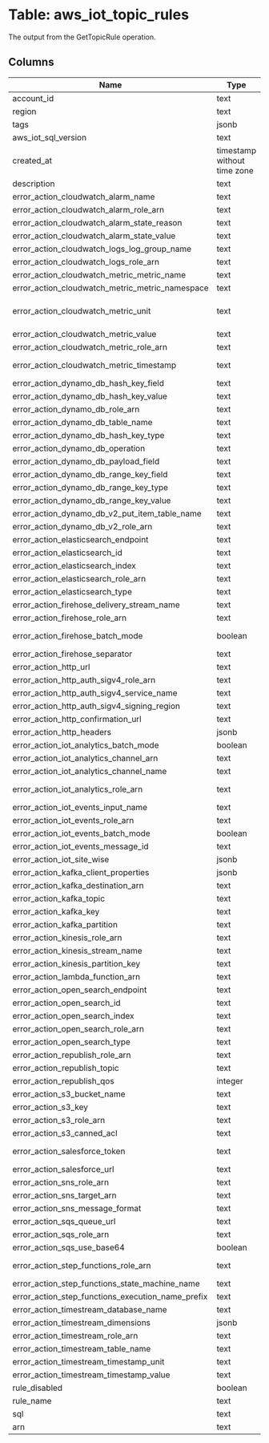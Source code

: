 
# Table: aws_iot_topic_rules
The output from the GetTopicRule operation.
## Columns
| Name        | Type           | Description  |
| ------------- | ------------- | -----  |
|account_id|text|The AWS Account ID of the resource.|
|region|text|The AWS Region of the resource.|
|tags|jsonb||
|aws_iot_sql_version|text|The version of the SQL rules engine to use when evaluating the rule.|
|created_at|timestamp without time zone|The date and time the rule was created.|
|description|text|The description of the rule.|
|error_action_cloudwatch_alarm_name|text|The CloudWatch alarm name.  This member is required.|
|error_action_cloudwatch_alarm_role_arn|text|The IAM role that allows access to the CloudWatch alarm.  This member is required.|
|error_action_cloudwatch_alarm_state_reason|text|The reason for the alarm change.  This member is required.|
|error_action_cloudwatch_alarm_state_value|text|The value of the alarm state|
|error_action_cloudwatch_logs_log_group_name|text|The CloudWatch log group to which the action sends data.  This member is required.|
|error_action_cloudwatch_logs_role_arn|text|The IAM role that allows access to the CloudWatch log.  This member is required.|
|error_action_cloudwatch_metric_metric_name|text|The CloudWatch metric name.  This member is required.|
|error_action_cloudwatch_metric_metric_namespace|text|The CloudWatch metric namespace name.  This member is required.|
|error_action_cloudwatch_metric_unit|text|The metric unit (https://docs.aws.amazon.com/AmazonCloudWatch/latest/DeveloperGuide/cloudwatch_concepts.html#Unit) supported by CloudWatch.  This member is required.|
|error_action_cloudwatch_metric_value|text|The CloudWatch metric value.  This member is required.|
|error_action_cloudwatch_metric_role_arn|text|The IAM role that allows access to the CloudWatch metric.  This member is required.|
|error_action_cloudwatch_metric_timestamp|text|An optional Unix timestamp (https://docs.aws.amazon.com/AmazonCloudWatch/latest/DeveloperGuide/cloudwatch_concepts.html#about_timestamp).|
|error_action_dynamo_db_hash_key_field|text|The hash key name.  This member is required.|
|error_action_dynamo_db_hash_key_value|text|The hash key value.  This member is required.|
|error_action_dynamo_db_role_arn|text|The ARN of the IAM role that grants access to the DynamoDB table.  This member is required.|
|error_action_dynamo_db_table_name|text|The name of the DynamoDB table.  This member is required.|
|error_action_dynamo_db_hash_key_type|text|The hash key type|
|error_action_dynamo_db_operation|text|The type of operation to be performed|
|error_action_dynamo_db_payload_field|text|The action payload|
|error_action_dynamo_db_range_key_field|text|The range key name.|
|error_action_dynamo_db_range_key_type|text|The range key type|
|error_action_dynamo_db_range_key_value|text|The range key value.|
|error_action_dynamo_db_v2_put_item_table_name|text|The table where the message data will be written.  This member is required.|
|error_action_dynamo_db_v2_role_arn|text|The ARN of the IAM role that grants access to the DynamoDB table.  This member is required.|
|error_action_elasticsearch_endpoint|text|The endpoint of your OpenSearch domain.  This member is required.|
|error_action_elasticsearch_id|text|The unique identifier for the document you are storing.  This member is required.|
|error_action_elasticsearch_index|text|The index where you want to store your data.  This member is required.|
|error_action_elasticsearch_role_arn|text|The IAM role ARN that has access to OpenSearch.  This member is required.|
|error_action_elasticsearch_type|text|The type of document you are storing.  This member is required.|
|error_action_firehose_delivery_stream_name|text|The delivery stream name.  This member is required.|
|error_action_firehose_role_arn|text|The IAM role that grants access to the Amazon Kinesis Firehose stream.  This member is required.|
|error_action_firehose_batch_mode|boolean|Whether to deliver the Kinesis Data Firehose stream as a batch by using PutRecordBatch (https://docs.aws.amazon.com/firehose/latest/APIReference/API_PutRecordBatch.html). The default value is false|
|error_action_firehose_separator|text|A character separator that will be used to separate records written to the Firehose stream|
|error_action_http_url|text|The endpoint URL|
|error_action_http_auth_sigv4_role_arn|text|The ARN of the signing role.  This member is required.|
|error_action_http_auth_sigv4_service_name|text|The service name to use while signing with Sig V4.  This member is required.|
|error_action_http_auth_sigv4_signing_region|text|The signing region.  This member is required.|
|error_action_http_confirmation_url|text|The URL to which IoT sends a confirmation message|
|error_action_http_headers|jsonb|The HTTP headers to send with the message data.|
|error_action_iot_analytics_batch_mode|boolean|Whether to process the action as a batch|
|error_action_iot_analytics_channel_arn|text|(deprecated) The ARN of the IoT Analytics channel to which message data will be sent.|
|error_action_iot_analytics_channel_name|text|The name of the IoT Analytics channel to which message data will be sent.|
|error_action_iot_analytics_role_arn|text|The ARN of the role which has a policy that grants IoT Analytics permission to send message data via IoT Analytics (iotanalytics:BatchPutMessage).|
|error_action_iot_events_input_name|text|The name of the IoT Events input.  This member is required.|
|error_action_iot_events_role_arn|text|The ARN of the role that grants IoT permission to send an input to an IoT Events detector|
|error_action_iot_events_batch_mode|boolean|Whether to process the event actions as a batch|
|error_action_iot_events_message_id|text|The ID of the message|
|error_action_iot_site_wise|jsonb|Sends data from the MQTT message that triggered the rule to IoT SiteWise asset properties.|
|error_action_kafka_client_properties|jsonb|Properties of the Apache Kafka producer client.  This member is required.|
|error_action_kafka_destination_arn|text|The ARN of Kafka action's VPC TopicRuleDestination.  This member is required.|
|error_action_kafka_topic|text|The Kafka topic for messages to be sent to the Kafka broker.  This member is required.|
|error_action_kafka_key|text|The Kafka message key.|
|error_action_kafka_partition|text|The Kafka message partition.|
|error_action_kinesis_role_arn|text|The ARN of the IAM role that grants access to the Amazon Kinesis stream.  This member is required.|
|error_action_kinesis_stream_name|text|The name of the Amazon Kinesis stream.  This member is required.|
|error_action_kinesis_partition_key|text|The partition key.|
|error_action_lambda_function_arn|text|The ARN of the Lambda function.  This member is required.|
|error_action_open_search_endpoint|text|The endpoint of your OpenSearch domain.  This member is required.|
|error_action_open_search_id|text|The unique identifier for the document you are storing.  This member is required.|
|error_action_open_search_index|text|The OpenSearch index where you want to store your data.  This member is required.|
|error_action_open_search_role_arn|text|The IAM role ARN that has access to OpenSearch.  This member is required.|
|error_action_open_search_type|text|The type of document you are storing.  This member is required.|
|error_action_republish_role_arn|text|The ARN of the IAM role that grants access.  This member is required.|
|error_action_republish_topic|text|The name of the MQTT topic.  This member is required.|
|error_action_republish_qos|integer|The Quality of Service (QoS) level to use when republishing messages|
|error_action_s3_bucket_name|text|The Amazon S3 bucket.  This member is required.|
|error_action_s3_key|text|The object key|
|error_action_s3_role_arn|text|The ARN of the IAM role that grants access.  This member is required.|
|error_action_s3_canned_acl|text|The Amazon S3 canned ACL that controls access to the object identified by the object key|
|error_action_salesforce_token|text|The token used to authenticate access to the Salesforce IoT Cloud Input Stream. The token is available from the Salesforce IoT Cloud platform after creation of the Input Stream.  This member is required.|
|error_action_salesforce_url|text|The URL exposed by the Salesforce IoT Cloud Input Stream|
|error_action_sns_role_arn|text|The ARN of the IAM role that grants access.  This member is required.|
|error_action_sns_target_arn|text|The ARN of the SNS topic.  This member is required.|
|error_action_sns_message_format|text|(Optional) The message format of the message to publish|
|error_action_sqs_queue_url|text|The URL of the Amazon SQS queue.  This member is required.|
|error_action_sqs_role_arn|text|The ARN of the IAM role that grants access.  This member is required.|
|error_action_sqs_use_base64|boolean|Specifies whether to use Base64 encoding.|
|error_action_step_functions_role_arn|text|The ARN of the role that grants IoT permission to start execution of a state machine ("Action":"states:StartExecution").  This member is required.|
|error_action_step_functions_state_machine_name|text|The name of the Step Functions state machine whose execution will be started.  This member is required.|
|error_action_step_functions_execution_name_prefix|text|(Optional) A name will be given to the state machine execution consisting of this prefix followed by a UUID|
|error_action_timestream_database_name|text|The name of an Amazon Timestream database.  This member is required.|
|error_action_timestream_dimensions|jsonb|Metadata attributes of the time series that are written in each measure record.  This member is required.|
|error_action_timestream_role_arn|text|The ARN of the role that grants permission to write to the Amazon Timestream database table.  This member is required.|
|error_action_timestream_table_name|text|The name of the database table into which to write the measure records.  This member is required.|
|error_action_timestream_timestamp_unit|text|The precision of the timestamp value that results from the expression described in value|
|error_action_timestream_timestamp_value|text|An expression that returns a long epoch time value.  This member is required.|
|rule_disabled|boolean|Specifies whether the rule is disabled.|
|rule_name|text|The name of the rule.|
|sql|text|The SQL statement used to query the topic|
|arn|text|The rule ARN.|
